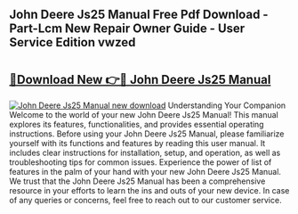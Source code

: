 ## John Deere Js25 Manual Free Pdf Download - Part-Lcm New Repair Owner Guide - User Service Edition vwzed

# <h2><a href="http://bc85792.oget.top/?id=John+Deere+Js25+Manual">🔗Download New 👉🔴 John Deere Js25 Manual</a></h2>

[![John Deere Js25 Manual new download](https://i.imgur.com/5g1atiW.png)](http://bc85792.oget.top/?id=John+Deere+Js25+Manual)
Understanding Your Companion Welcome to the world of your new John Deere Js25 Manual! This manual explores its features, functionalities, and provides essential operating instructions. Before using your John Deere Js25 Manual, please familiarize yourself with its functions and features by reading this user manual. It includes clear instructions for installation, setup, and operation, as well as troubleshooting tips for common issues. Experience the power of list of features in the palm of your hand with your new John Deere Js25 Manual. We trust that the John Deere Js25 Manual has been a comprehensive resource in your efforts to learn the ins and outs of your new device. In case of any queries or concerns, feel free to reach out to our customer service.
